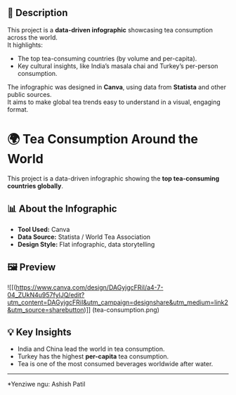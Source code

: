 ## 📖 Description
This project is a **data-driven infographic** showcasing tea consumption across the world.  
It highlights:
- The top tea-consuming countries (by volume and per-capita).  
- Key cultural insights, like India’s masala chai and Turkey’s per-person consumption.  

The infographic was designed in **Canva**, using data from **Statista** and other public sources.  
It aims to make global tea trends easy to understand in a visual, engaging format.

# 🌍 Tea Consumption Around the World

This project is a data-driven infographic showing the **top tea-consuming countries globally**.

## 📊 About the Infographic
- **Tool Used:** Canva  
- **Data Source:** Statista / World Tea Association  
- **Design Style:** Flat infographic, data storytelling  

## 🖼 Preview
![[(https://www.canva.com/design/DAGyjgcFRiI/a4-7-04_ZUkN4u957fylJQ/edit?utm_content=DAGyjgcFRiI&utm_campaign=designshare&utm_medium=link2&utm_source=sharebutton)]] (tea-consumption.png)

## 💡 Key Insights
- India and China lead the world in tea consumption.  
- Turkey has the highest **per-capita** tea consumption.  
- Tea is one of the most consumed beverages worldwide after water.  

---
*Yenziwe ngu: Ashish Patil
